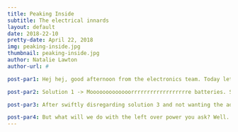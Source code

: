 ```yaml
---
title: Peaking Inside
subtitle: The electrical innards
layout: default
date: 2018-22-10
pretty-date: April 22, 2018
img: peaking-inside.jpg
thumbnail: peaking-inside.jpg
author: Natalie Lawton
author-url: #

post-par1: Hej hej, good afternoon from the electronics team. Today lets tell you a little bit about the guts of the giant that is TUBULAR. With a current grand total of 17 sensors, 12 valves, two heaters, one pump and an Arduino Due this is one power hungry experiment. To make sure that we have enough power to last for the whole experiment and to also ensure we don't try and grab too much current all at once we came up with a couple of potential solutions.

post-par2: Solution 1 -> Mooooooooooooorrrrrrrrrrrrrrrrrre batteries. Solution 2 -> Find valves that take less power. Solution 3 -> Scrap the pump and send someone up on the gondola with a foot pump instead. Solution 4 -> Use SMPS to simultaneously step down the voltage and step up the current. Solution 5 -> Use sequencing of electrical components so that not everything is on at once.

post-par3: After swiftly disregarding solution 3 and not wanting the added complexity of solution 1 we decided to use a combination of solutions 2, 4 and 5. After pulling our hair out over valves for weeks we finally managed to track down a valve that doesn't have quite such a crazy power consumption and current draw. Then by having a maximum of two valves open at any one time and ensuring the pump and heaters are never on at the same time our calculations suggest that we will even have power to spare.

post-par4: But what will we do with the left over power you ask? Well.. that’s classified ;)
---
```

